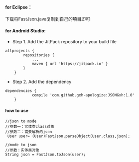 #### for Eclipse：
下载将FastJson.java复制到自己的项目即可

#### for Android Studio:

 - Step 1. Add the JitPack repository to your build file
 

```
allprojects {
		repositories {
			...
			maven { url 'https://jitpack.io' }
		}
	}
```

 - Step 2. Add the dependency
 

```
dependencies {
	        compile 'com.github.gxh-apologize:JSONGxh:1.0'
	}
```

#### how to use

```
//json to mode
//参数一：实体类class对象
//参数二：需要解析的json
 User user= (User)FastJson.parseObject(User.class,json);

//mode to json
//参数：实体类对象
String json = FastJson.toJson(user);
```
